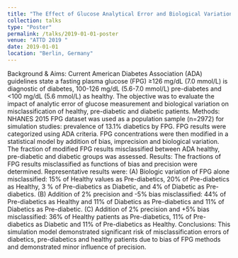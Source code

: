 ```yaml
---
title: "The Effect of Glucose Analytical Error and Biological Variation on the Risk of Misclassification of Community Patients using American Diabetes Association Diagnostic Criteria"
collection: talks
type: "Poster"
permalink: /talks/2019-01-01-poster
venue: "ATTD 2019 "
date: 2019-01-01
location: "Berlin, Germany"
---
```


Background & Aims: Current American Diabetes Association (ADA) guidelines state a fasting plasma glucose (FPG) ≥126 mg/dL (7.0 mmol/L) is diagnostic of diabetes, 100-126 mg/dL (5.6-7.0 mmol/L) pre-diabetes and <100 mg/dL (5.6 mmol/L) as healthy. The objective was to evaluate the impact of analytic error of glucose measurement and biological variation on misclassification of healthy, pre-diabetic and diabetic patients.
Methods: NHANES 2015 FPG dataset was used as a population sample (n=2972) for simulation studies: prevalence of 13.1% diabetics by FPG.  FPG results were categorized using ADA criteria. FPG concentrations were then modified in a statistical model by addition of bias, imprecision and biological variation. The fraction of modified FPG results misclassified between ADA healthy, pre-diabetic and diabetic groups was assessed.
Results: The fractions of FPG results misclassified as functions of bias and precision were determined. Representative results were: (A) Biologic variation of FPG alone misclassified:  15% of Healthy values as Pre-diabetics, 20% of Pre-diabetics as Healthy, 3 % of Pre-diabetics as Diabetic, and 4% of Diabetic as Pre-diabetics. (B) Addition of 2% precision and -5% bias misclassified: 44% of Pre-diabetics as Healthy and 11% of Diabetics as Pre-diabetics and 11% of Diabetics as Pre-diabetic. (C) Addition of 2% precision and +5% bias misclassified: 36% of Healthy patients as Pre-diabetics, 11% of Pre-diabetics as Diabetic and 11% of Pre-diabetics as Healthy.
Conclusions:  This simulation model demonstrated significant risk of misclassification errors of diabetics, pre-diabetics and healthy patients due to bias of FPG methods and demonstrated minor influence of precision.